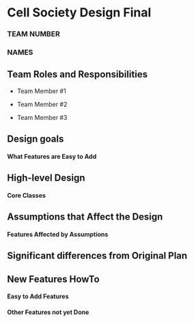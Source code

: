 # Cell Society Design Final
### TEAM NUMBER
### NAMES


## Team Roles and Responsibilities

 * Team Member #1

 * Team Member #2

 * Team Member #3



## Design goals

#### What Features are Easy to Add


## High-level Design

#### Core Classes


## Assumptions that Affect the Design

#### Features Affected by Assumptions


## Significant differences from Original Plan


## New Features HowTo

#### Easy to Add Features

#### Other Features not yet Done

